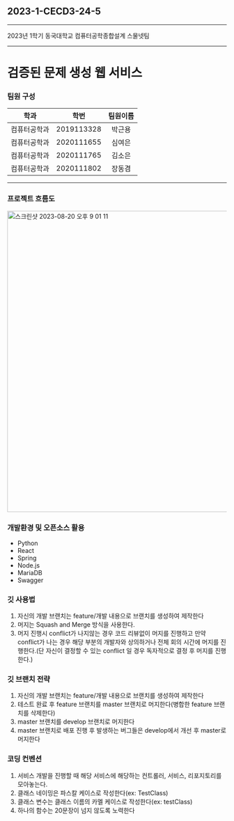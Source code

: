 ## 2023-1-CECD3-24-5
------

2023년 1학기 동국대학교 컴퓨터공학종합설계 스물넷팀




*****



# 검증된 문제 생성 웹 서비스

### 팀원 구성
|학과|학번|팀원이름|
|:----:|:---:|:---:|
|컴퓨터공학과|2019113328|박근용|
|컴퓨터공학과|2020111655|심여은|
|컴퓨터공학과|2020111765|김소은|
|컴퓨터공학과|2020111802|장동겸|

*****

### 프로젝트 흐름도
<img width="692" alt="스크린샷 2023-08-20 오후 9 01 11" src="https://github.com/CSID-DGU/2023-1-CECD3-24-5/assets/87983309/a0344dff-2b30-45dc-9d10-e9a9ffef8d2d">


### 개발환경 및 오픈소스 활용
- Python
- React
- Spring
- Node.js
- MariaDB
- Swagger

### 깃 사용법
1. 자신의 개발 브랜치는 feature/개발 내용으로 브랜치를 생성하여 제작한다
1. 머지는 Squash and Merge 방식을 사용한다.
1. 머지 진행시 conflict가 나지않는 경우 코드 리뷰없이 머지를 진행하고 만약 conflict가 나는 경우 해당 부분의 개발자와 상의하거나 전체 회의 시간에 머지를 진행한다.(단 자신이 결정할 수 있는 conflict 일 경우 독자적으로 결정 후 머지를 진행한다.)

### 깃 브랜치 전략
1. 자신의 개발 브랜치는 feature/개발 내용으로 브랜치를 생성하여 제작한다
1. 테스트 완료 후 feature 브랜치를 master 브랜치로 머지한다(병합한 feature 브랜치를 삭제한다)
1. master 브랜치를 develop 브랜치로 머지한다
1. master 브랜치로 배포 진행 후 발생하는 버그들은 develop에서 개선 후 master로 머지한다

### 코딩 컨벤션
1. 서비스 개발을 진행할 때 해당 서비스에 해당하는 컨트롤러, 서비스, 리포지토리를 모아놓는다.
1. 클래스 네이밍은 파스칼 케이스로 작성한다(ex: TestClass)
1. 클래스 변수는 클래스 이름의 카멜 케이스로 작성한다(ex: testClass)
1. 하나의 함수는 20문장이 넘지 않도록 노력한다

